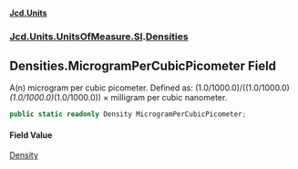 #### [Jcd.Units](index.md 'index')
### [Jcd.Units.UnitsOfMeasure.SI](Jcd.Units.UnitsOfMeasure.SI.md 'Jcd.Units.UnitsOfMeasure.SI').[Densities](Densities.md 'Jcd.Units.UnitsOfMeasure.SI.Densities')

## Densities.MicrogramPerCubicPicometer Field

A(n) microgram per cubic picometer. Defined as: (1.0/1000.0)/((1.0/1000.0)*(1.0/1000.0)*(1.0/1000.0)) × milligram per cubic nanometer.

```csharp
public static readonly Density MicrogramPerCubicPicometer;
```

#### Field Value
[Density](Density.md 'Jcd.Units.UnitTypes.Density')